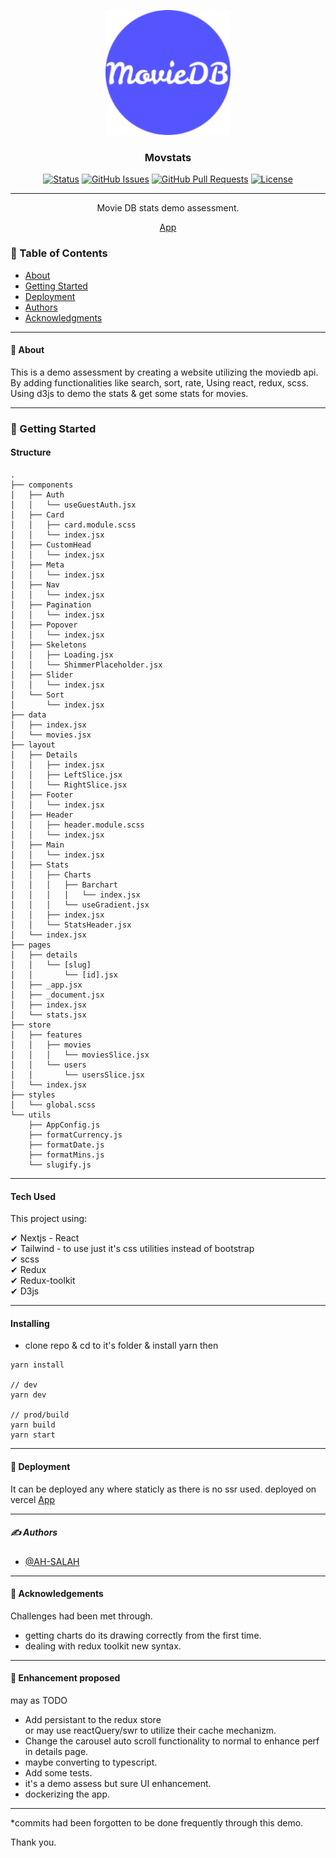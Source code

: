 <p align="center">
  <a href="" rel="noopener">
 <img width=200px height=200px src="/public/android-chrome-192x192.png" alt="Project logo"></a>
</p>

<h3 align="center">Movstats</h3>

<div align="center">

[![Status](https://img.shields.io/badge/status-active-success.svg)]()
[![GitHub Issues](https://img.shields.io/github/issues/AH-SALAH/movstats.svg)](https://github.com/AH-SALAH/movstats/issues)
[![GitHub Pull Requests](https://img.shields.io/github/issues-pr/AH-SALAH/movstats.svg)](https://github.com/AH-SALAH/movstats/pulls)
[![License](https://img.shields.io/badge/license-MIT-blue.svg)](/LICENSE)

</div>

---

<p align="center"> Movie DB stats demo assessment.
    <br> 
</p>

<p align="center" style="text-align: center;">
<a href="https://movstats.vercel.app/">App</a>
</p>

### 📝 Table of Contents

- [About](#about)
- [Getting Started](#getting_started)
- [Deployment](#deployment)
- [Authors](#authors)
- [Acknowledgments](#acknowledgement)
---
#### 🧐 About <a name = "about"></a>

This is a demo assessment by creating a website utilizing the moviedb api.
By adding functionalities like search, sort, rate, Using react, redux, scss.
Using d3js to demo the stats & get some stats for movies.

---
### 🏁 Getting Started <a name = "getting_started"></a>

#### Structure
```
.
├── components
│   ├── Auth
│   │   └── useGuestAuth.jsx
│   ├── Card
│   │   ├── card.module.scss
│   │   └── index.jsx
│   ├── CustomHead
│   │   └── index.jsx
│   ├── Meta
│   │   └── index.jsx
│   ├── Nav
│   │   └── index.jsx
│   ├── Pagination
│   │   └── index.jsx
│   ├── Popover
│   │   └── index.jsx
│   ├── Skeletons
│   │   ├── Loading.jsx
│   │   └── ShimmerPlaceholder.jsx
│   ├── Slider
│   │   └── index.jsx
│   └── Sort
│       └── index.jsx
├── data
│   ├── index.jsx
│   └── movies.jsx
├── layout
│   ├── Details
│   │   ├── index.jsx
│   │   ├── LeftSlice.jsx
│   │   └── RightSlice.jsx
│   ├── Footer
│   │   └── index.jsx
│   ├── Header
│   │   ├── header.module.scss
│   │   └── index.jsx
│   ├── Main
│   │   └── index.jsx
│   ├── Stats
│   │   ├── Charts
│   │   │   ├── Barchart
│   │   │   │   └── index.jsx
│   │   │   └── useGradient.jsx
│   │   ├── index.jsx
│   │   └── StatsHeader.jsx
│   └── index.jsx
├── pages
│   ├── details
│   │   └── [slug]
│   │       └── [id].jsx
│   ├── _app.jsx
│   ├── _document.jsx
│   ├── index.jsx
│   └── stats.jsx
├── store
│   ├── features
│   │   ├── movies
│   │   │   └── moviesSlice.jsx
│   │   └── users
│   │       └── usersSlice.jsx
│   └── index.jsx
├── styles
│   └── global.scss
└── utils
    ├── AppConfig.js
    ├── formatCurrency.js
    ├── formatDate.js
    ├── formatMins.js
    └── slugify.js

```
---
#### Tech Used

This project using:

✔ Nextjs - React\
✔ Tailwind - to use just it's css utilities instead of bootstrap\
✔ scss\
✔ Redux\
✔ Redux-toolkit\
✔ D3js

---
#### Installing

- clone repo & cd to it's folder & install yarn then
```
yarn install

// dev
yarn dev

// prod/build
yarn build
yarn start
```

---

#### 🚀 Deployment <a name = "deployment"></a>

It can be deployed any where staticly as there is no ssr used.
deployed on vercel <a href="https://movstats.vercel.app/">App</a>

---

##### ✍️ Authors <a name = "authors"></a>

- [@AH-SALAH](https://github.com/AH-SALAH)

---
#### 🎉 Acknowledgements <a name = "acknowledgement"></a>

Challenges had been met through.

- getting charts do its drawing correctly from the first time. 
- dealing  with redux toolkit new syntax.
---
#### 🎈  Enhancement proposed <a name = "acknowledgement"></a>

may as TODO
- Add persistant to the redux store\
or may use reactQuery/swr to utilize their cache mechanizm.
- Change the carousel auto scroll functionality to normal to enhance perf in details page.
- maybe converting to typescript.
- Add some tests.
- it's a demo assess but sure UI enhancement.
- dockerizing the app.

---
*commits had been forgotten to be done frequently through this demo.

Thank you.